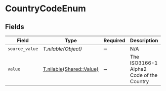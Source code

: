 # CountryCodeEnum


## Fields

| Field                                                    | Type                                                     | Required                                                 | Description                                              | Example                                                  |
| -------------------------------------------------------- | -------------------------------------------------------- | -------------------------------------------------------- | -------------------------------------------------------- | -------------------------------------------------------- |
| `source_value`                                           | *T.nilable(Object)*                                      | :heavy_minus_sign:                                       | N/A                                                      |                                                          |
| `value`                                                  | [T.nilable(Shared::Value)](../../models/shared/value.md) | :heavy_minus_sign:                                       | The ISO3166-1 Alpha2 Code of the Country                 | US                                                       |
